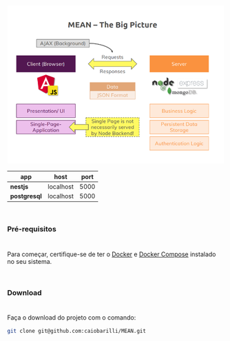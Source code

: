 <p align="center">
   <img src="https://raw.githubusercontent.com/caiobarilli/MEAN/main/docs/img/cover2.png" />
</p>


| app         | host      | port |
| ----------- | --------- | ---- |
| **nestjs** | localhost | 5000 |
| **postgresql** | localhost | 5000 |

<br />

### Pré-requisitos

#

Para começar, certifique-se de ter o [Docker](https://docs.docker.com/) e [Docker Compose](https://docs.docker.com/compose/install/) instalado no seu sistema.

<br />

### Download

#

Faça o download do projeto com o comando:

```sh
git clone git@github.com:caiobarilli/MEAN.git
```

